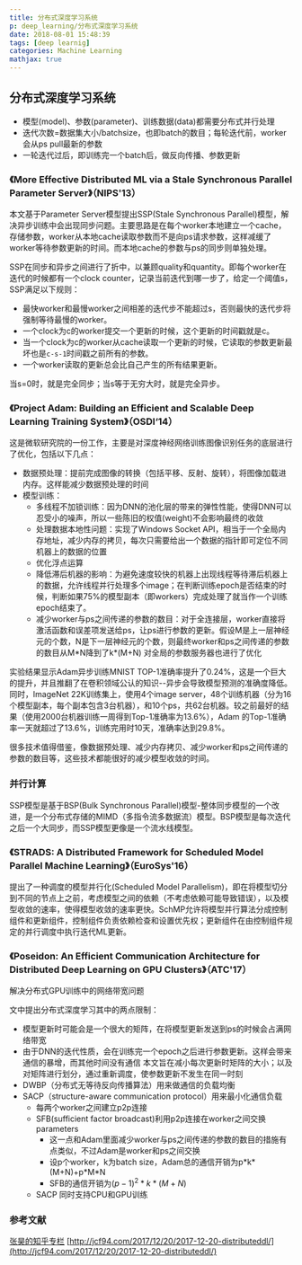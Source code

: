 ```yaml
---
title: 分布式深度学习系统
p: deep_learning/分布式深度学习系统
date: 2018-08-01 15:48:39
tags: [deep learnig]
categories: Machine Learning
mathjax: true
---
```



## 分布式深度学习系统

- 模型(model)、参数(parameter)、训练数据(data)都需要分布式并行处理
- 迭代次数=数据集大小/batchsize，也即batch的数目；每轮迭代前，worker会从ps pull最新的参数
- 一轮迭代过后，即训练完一个batch后，做反向传播、参数更新

### 《More Effective Distributed ML via a Stale Synchronous Parallel Parameter Server》（NIPS'13）
本文基于Parameter Server模型提出SSP(Stale Synchronous Parallel)模型，解决异步训练中会出现同步问题。主要思路是在每个worker本地建立一个cache，存储参数，worker从本地cache读取参数而不是向ps请求参数，这样减缓了worker等待参数更新的时间。而本地cache的参数与ps的同步则单独处理。

SSP在同步和异步之间进行了折中，以兼顾quality和quantity。即每个worker在迭代的时候都有一个clock counter，记录当前迭代到哪一步了，给定一个阈值s，SSP满足以下规则：
- 最快worker和最慢worker之间相差的迭代步不能超过s，否则最快的迭代步将强制等待最慢的worker。
- 一个clock为c的worker提交一个更新的时候，这个更新的时间戳就是c。
- 当一个clock为c的worker从cache读取一个更新的时候，它读取的参数更新最坏也是`c-s-1`时间戳之前所有的参数。
- 一个worker读取的更新总会比自己产生的所有结果更新。

当s=0时，就是完全同步；当s等于无穷大时，就是完全异步。

<!--more-->

### 《Project Adam: Building an Efficient and Scalable Deep Learning Training System》（OSDI‘14）
这是微软研究院的一份工作，主要是对深度神经网络训练图像识别任务的底层进行了优化，包括以下几点：
- 数据预处理：提前完成图像的转换（包括平移、反射、旋转），将图像加载进内存。这样能减少数据预处理的时间
- 模型训练：
  - 多线程不加锁训练：因为DNN的池化层的带来的弹性性能，使得DNN可以忍受小的噪声，所以一些陈旧的权值(weight)不会影响最终的收敛
  - 处理数据本地性问题：实现了Windows Socket API，相当于一个全局内存地址，减少内存的拷贝，每次只需要给出一个数据的指针即可定位不同机器上的数据的位置
  - 优化浮点运算
  - 降低滞后机器的影响：为避免速度较快的机器上出现线程等待滞后机器上的数据，允许线程并行处理多个image；在判断训练epoch是否结束的时候，判断如果75%的模型副本（即workers）完成处理了就当作一个训练epoch结束了。
  - 减少worker与ps之间传递的参数的数目：对于全连接层，worker直接将激活函数和误差项发送给ps，让ps进行参数的更新。假设M是上一层神经元的个数，N是下一层神经元的个数，则最终worker和ps之间传递的参数的数目从M\*N降到了k\*(M+N)
  对全局的参数服务器也进行了优化

实验结果显示Adam异步训练MNIST TOP-1准确率提升了0.24%，这是一个巨大的提升，并且推翻了在卷积领域公认的知识--异步会导致模型预测的准确度降低。同时，ImageNet 22K训练集上，使用4个image server，48个训练机器（分为16个模型副本，每个副本包含3台机器），和10个ps，共62台机器。较之前最好的结果（使用2000台机器训练一周得到Top-1准确率为13.6%），Adam 的Top-1准确率一天就超过了13.6%，训练完用时10天，准确率达到29.8%。

很多技术值得借鉴，像数据预处理、减少内存拷贝、减少worker和ps之间传递的参数的数目等，这些技术都能很好的减少模型收敛的时间。

### 并行计算
SSP模型是基于BSP(Bulk Synchronous Parallel)模型-整体同步模型的一个改进，是一个分布式存储的MIMD（多指令流多数据流）模型。BSP模型是每次迭代之后一个大同步，而SSP模型更像是一个流水线模型。

### 《STRADS: A Distributed Framework for Scheduled Model Parallel Machine Learning》（EuroSys'16）
提出了一种调度的模型并行化(Scheduled Model Parallelism)，即在将模型切分到不同的节点上之前，考虑模型之间的依赖（不考虑依赖可能导致错误），以及模型收敛的速率，使得模型收敛的速率更快。SchMP允许将模型并行算法分成控制组件和更新组件，控制组件负责依赖检查和设置优先权；更新组件在由控制组件规定的并行调度中执行迭代ML更新。

### 《Poseidon: An Efficient Communication Architecture for Distributed Deep Learning on GPU Clusters》（ATC'17）
解决分布式GPU训练中的网络带宽问题

文中提出分布式深度学习其中的两点限制：
- 模型更新时可能会是一个很大的矩阵，在将模型更新发送到ps的时候会占满网络带宽
- 由于DNN的迭代性质，会在训练完一个epoch之后进行参数更新。这样会带来通信的暴增，而其他时间没有通信
本文旨在减小每次更新时矩阵的大小；以及对矩阵进行划分，通过重新调度，使参数更新不发生在同一时刻
- DWBP（分布式无等待反向传播算法）用来做通信的负载均衡
- SACP（structure-aware communication protocol）用来最小化通信负载
  - 每两个worker之间建立p2p连接
  - SFB(sufficient factor broadcast)利用p2p连接在worker之间交换parameters
    - 这一点和Adam里面减少worker与ps之间传递的参数的数目的措施有点类似，不过Adam是worker和ps之间交换
    - 设p个worker，k为batch size，Adam总的通信开销为p\*k\*(M+N)+p\*M\*N
    - SFB的通信开销为$(p-1)^2*k*(M+N)$
  - SACP
  同时支持CPU和GPU训练

### 参考文献
[张昊的知乎专栏](https://zhuanlan.zhihu.com/p/30976469)
[http://jcf94.com/2017/12/20/2017-12-20-distributeddl/](http://jcf94.com/2017/12/20/2017-12-20-distributeddl/)